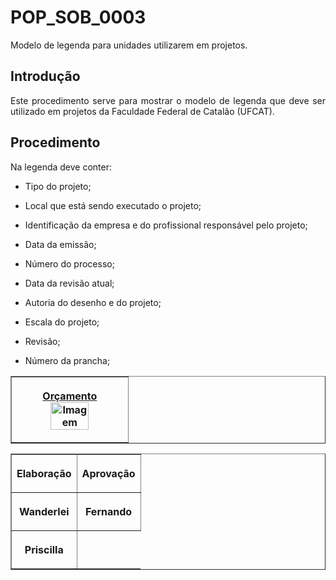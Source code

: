 <h1>POP_SOB_0003</h1>
<p align="justify">
Modelo de legenda para unidades utilizarem em projetos.
<br>
<h2> Introdução </h2>

<p align="justify">
Este procedimento serve para mostrar o modelo de legenda que deve ser utilizado em projetos da Faculdade Federal de Catalão (UFCAT). 
</p>

<h2>Procedimento</h2>

<p align="justify">Na legenda deve conter:</p>
<ul>
  <li><p align="justify">Tipo do projeto; </p></li>
  <li><p align="justify">Local que está sendo executado o projeto;</p></li>
  <li><p align="justify">Identificação da empresa e do profissional responsável pelo projeto;</p></li>
  <li><p align="justify">Data da emissão;</p></li>
  <li><p align="justify">Número do processo;</p></li>
   <li><p align="justify">Data da revisão atual;</p></li>
  <li><p align="justify">Autoria do desenho e do projeto;</p></li>
  <li><p align="justify">Escala do projeto;</p></li>
  <li><p align="justify">Revisão;</p></li>
  <li><p align="justify">Número da prancha; </p></li>
</ul>

<table border="1">
    <tr>
        <th><p align="center">
                <a href="https://docs.google.com/spreadsheets/d/1HlTXerDXX4APiIuoWRjb6KiL6l_I7xhn/edit#gid=1610551782" target="_blank">Orçamento<img src="/POP/POP0001/Figura 3.1.png" width="60%" alt="Imagem">
                </a>
            </p>
 </table>
 
<table border="1">
    <tr>
        <th><p align="center">Elaboração</p></th>
        <th><p align="center">Aprovação</p></th>
    </tr>
    <tr>
         <th><p align="center">Wanderlei</p></th>
        <th><p align="center">Fernando</p></th>
    </tr>
    <tr>
        <th><p align="center">Priscilla</p></th>
    </tr>
 </table>

